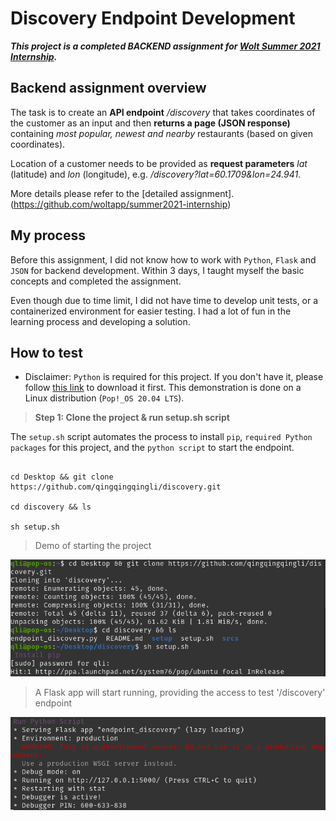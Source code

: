 # Discovery Endpoint Development
***This project is a completed BACKEND assignment for [Wolt Summer 2021 Internship](https://github.com/woltapp/summer2021-internship).***

## Backend assignment overview

The task is to create an **API endpoint** */discovery* that takes coordinates of the customer as an input and then **returns a page (JSON response)** containing *most popular, newest and nearby* restaurants (based on given coordinates).

Location of a customer needs to be provided as **request parameters** *lat* (latitude) and *lon* (longitude), e.g. */discovery?lat=60.1709&lon=24.941*.

More details please refer to the [detailed assignment].(https://github.com/woltapp/summer2021-internship)

## My process

Before this assignment, I did not know how to work with `Python`, `Flask` and `JSON` for backend development. Within 3 days, I taught myself the basic concepts and completed the assignment. 

Even though due to time limit, I did not have time to develop unit tests, or a containerized environment for easier testing. I had a lot of fun in the learning process and developing a solution.

## How to test

- Disclaimer: `Python` is required for this project. If you don't have it, please follow [this link](https://www.python.org/downloads/) to download it first. This demonstration is done on a Linux distribution (```Pop!_OS 20.04 LTS```).

> **Step 1: Clone the project & run setup.sh script**

The `setup.sh` script automates the process to install `pip`, `required Python packages` for this project, and the `python script` to start the endpoint.

```shell

cd Desktop && git clone https://github.com/qingqingqingli/discovery.git

cd discovery && ls

sh setup.sh

```

> Demo of starting the project

[![setup_1](https://github.com/qingqingqingli/discovery/blob/main/images/setup_1.png)](https://github.com/qingqingqingli/discovery)

> A Flask app will start running, providing the access to test '/discovery' endpoint

[![setup_2](https://github.com/qingqingqingli/discovery/blob/main/images/setup_2.png)](https://github.com/qingqingqingli/discovery)